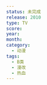 ```yaml
---
status: 未完成
release: 2010
type: TV
score:
year:
month:
category:
  - 动漫
tags:
  - B类
  - 漫改
  - 热血
---
```

